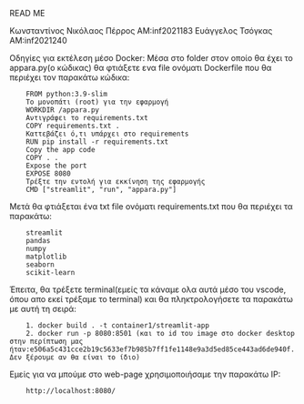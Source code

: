 READ ME

Κωνσταντίνος Νικόλαος Πέρρος ΑΜ:inf2021183
Ευάγγελος Τσόγκας ΑΜ:inf2021240

Οδηγίες για εκτέλεση μέσο Docker:
  Μέσα στο folder στον οποίο θα έχει το appara.py(ο κώδικας) θα φτιάξετε ενα file ονόματι Dockerfile που
  θα περιέχει τον παρακάτω κώδικα:
  
        FROM python:3.9-slim
        To μονοπάτι (root) για την εφαρμογή
        WORKDIR /appara.py
        Αντιγράφει το requirements.txt
        COPY requirements.txt .
        Καττεβάζει ό,τι υπάρχει στο requirements
        RUN pip install -r requirements.txt
        Copy the app code
        COPY . .
        Expose the port
        EXPOSE 8080
        Τρέξτε την εντολή για εκκίνηση της εφαρμογής
        CMD ["streamlit", "run", "appara.py"]

Μετά θα φτιάξεται ένα txt file ονόματι requirements.txt που θα περιέχει τα παρακάτω:

        streamlit
        pandas
        numpy
        matplotlib
        seaborn
        scikit-learn

Έπειτα, θα τρέξετε terminal(εμείς τα κάναμε ολα αυτά μέσο του vscode, όπου απο εκεί τρέξαμε το terminal)  και θα 
πληκτρολογήσετε τα παρακάτω με αυτή τη σειρά:

        1. docker build . -t container1/streamlit-app
        2. docker run -p 8080:8501 (και το id του image στο docker desktop στην περίπτωση μας ήταν:e506a5c431cce2b19c5633ef7b985b7ff1fe1148e9a3d5ed85ce443ad6de940f. Δεν ξέρουμε αν θα είναι το ίδιο)

Εμείς για να μπούμε στο web-page χρησιμοποιήσαμε την παρακάτω IP:

        http://localhost:8080/

